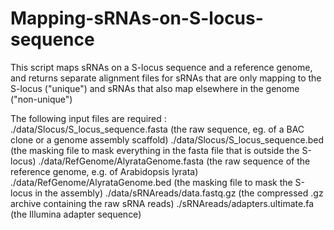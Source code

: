 # Mapping-sRNAs-on-S-locus-sequence
This script maps sRNAs on a S-locus sequence and a reference genome, and returns separate alignment files for sRNAs that are only mapping to the S-locus ("unique") and sRNAs that also map elsewhere in the genome ("non-unique")

The following input files are required : 
./data/Slocus/S_locus_sequence.fasta (the raw sequence, eg. of a BAC clone or a genome assembly scaffold)
./data/Slocus/S_locus_sequence.bed (the masking file to mask everything in the fasta file that is outside the S-locus)
./data/RefGenome/AlyrataGenome.fasta (the raw sequence of the reference genome, e.g. of Arabidopsis lyrata)
./data/RefGenome/AlyrataGenome.bed (the masking file to mask the S-locus in the assembly)
./data/sRNAreads/data.fastq.gz (the compressed .gz archive containing the raw sRNA reads)
./sRNAreads/adapters.ultimate.fa (the Illumina adapter sequence)
